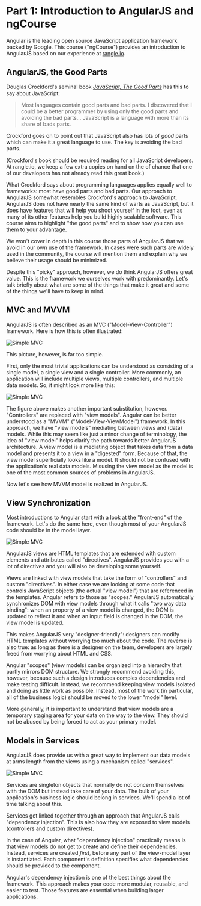 # Part 1: Introduction to AngularJS and ngCourse

Angular is the leading open source JavaScript application framework backed by
Google. This course ("ngCourse") provides an introduction to AngularJS based
on our experience at [rangle.io](http://rangle.io).

## AngularJS, the Good Parts

Douglas Crockford's seminal book
_[JavaScript, The Good Parts](http://www.amazon.ca/JavaScript-Good-Parts-Douglas-Crockford/dp/0596517742)_
has this to say about JavaScript:

> Most languages contain good parts and bad parts. I discovered that I could
> be a better programmer by using only the good parts and avoiding the bad
> parts... JavaScript is a language with more than its share of bads parts.

Crockford goes on to point out that JavaScript also has lots of _good_ parts which
can make it a great language to use. The key is avoiding the bad parts.

(Crockford's book should be required reading for all JavaScript developers. At
rangle.io, we keep a few extra copies on hand on the of chance that one of our
developers has not already read this great book.)

What Crockford says about programming languages applies equally well to
frameworks: most have good parts and bad parts. Our approach to AngularJS
somewhat resembles Crockford's approach to JavaScript. AngularJS does not have
nearly the same kind of warts as JavaScript, but it does have features that
will help you shoot yourself in the foot, even as many of its other features
help you build highly scalable software. This course aims to highlight "the
good parts" and to show how you can use them to your advantage.

We won't cover in depth in this course those parts of AngularJS that we avoid
in our own use of the framework. In cases were such parts are widely used in
the community, the course will mention them and explain why we believe their
usage should be minimized.

Despite this "picky" approach, however, we do think AngularJS offers great
value. This is the framework we ourselves work with predominantly. Let's talk
briefly about what are some of the things that make it great and some of the
things we'll have to keep in mind.

## MVC and MVVM

AngularJS is often described as an MVC ("Model-View-Controller") framework.
Here is how this is often illustrated:

![Simple MVC](https://raw.githubusercontent.com/yuri/ngcourse/master/handout/images/simple-mvc.gif)

This picture, however, is far too simple.

First, only the most trivial applications can be understood as
consisting of a single model, a single view and a single controller. More
commonly, an application will include multiple views, multiple controllers,
and multiple data models. So, it might look more like this:

![Simple MVC](https://raw.githubusercontent.com/yuri/ngcourse/master/handout/images/mvvm-initial.gif)

The figure above makes another important substitution, however. "Controllers"
are replaced with "view models". Angular can be better understood as a "MVVM"
("Model-View-ViewModel") framework. In this approach, we have "view models"
mediating between views and (data) models. While this may seem like just a
minor change of terminology, the idea of "view model" helps clarify the path
towards better AngularJS architecture. A view model is a mediating object that
takes data from a data model and presents it to a view in a "digested" form.
Because of that, the view model superficially looks like a model. It should
not be confused with the application's real data models. Misusing the view
model as the model is one of the most common sources of problems in AngularJS.

Now let's see how MVVM model is realized in AngularJS.

## View Synchronization

Most introductions to Angular start with a look at the "front-end" of the
framework. Let's do the same here, even though most of your AngularJS code
should be in the model layer.

![Simple MVC](https://raw.githubusercontent.com/yuri/ngcourse/master/handout/images/mvvm-front-end.gif)

AngularJS views are HTML templates that are extended with custom elements and
attributes called "directives". AngularJS provides you with a lot of
directives and you will also be developing some yourself.

Views are linked with view models that take the form of "controllers" and
custom "directives". In either case we are looking at some code that controls
JavaScript objects (the actual "view model") that are referenced in the
templates. Angular refers to those as "scopes." AngularJS automatically
synchronizes DOM with view models through what it calls "two way data
binding": when an property of a view model is changed, the DOM is updated to
reflect it and when an input field is changed in the DOM, the view model is
updated.

This makes AngularJS very "designer-friendly": designers can modify HTML
templates without worrying too much about the code. The reverse is also true:
as long as there is a designer on the team, developers are largely freed from
worrying about HTML and CSS.

Angular "scopes" (view models) can be organized into a hierarchy that partly
mirrors DOM structure. We strongly recommend avoiding this, however, because
such a design introduces complex dependencies and make testing difficult.
Instead, we recommend keeping view models isolated and doing as little work as
possible. Instead, most of the work (in particular, all of the business logic)
should be moved to the lower "model" level.

More generally, it is important to understand that view models are a temporary
staging area for your data on the way to the view. They should not be abused
by being forced to act as your primary model.

## Models in Services

AngularJS does provide us with a great way to implement our data models at
arms length from the views using a mechanism called "services".

![Simple MVC](https://raw.githubusercontent.com/yuri/ngcourse/master/handout/images/mvvm-final.gif)

Services are singleton objects that normally do not concern themselves with
the DOM but instead take care of your data. The bulk of your application's
business logic should belong in services. We'll spend a lot of time talking
about this.

Services get linked together through an approach that AngularJS calls
"dependency injection". This is also how they are exposed to view models
(controllers and custom directives).

In the case of Angular, what "dependency injection" practically means is that
view models do not get to create and define their dependencies. Instead,
services are created _first_, before any part of the view-model layer is
instantiated. Each component's definition specifies what dependencies should
be provided to the component.

Angular's dependency injection is one of the best things about the framework.
This approach makes your code more modular, reusable, and easier to test.
Those features are essential when building larger applications.

